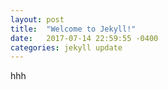 ```yaml
---
layout: post
title:  "Welcome to Jekyll!"
date:   2017-07-14 22:59:55 -0400
categories: jekyll update
---
```


hhh
